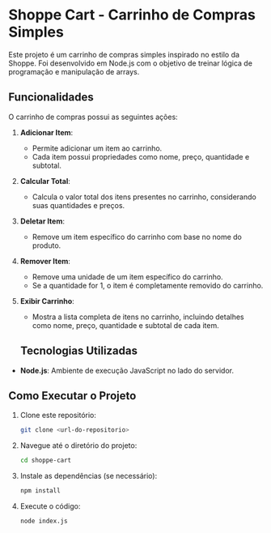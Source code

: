 # Shoppe Cart - Carrinho de Compras Simples

Este projeto é um carrinho de compras simples inspirado no estilo da Shoppe. Foi desenvolvido em Node.js com o objetivo de treinar lógica de programação e manipulação de arrays.

## Funcionalidades

O carrinho de compras possui as seguintes ações:

1. **Adicionar Item**:
   - Permite adicionar um item ao carrinho.
   - Cada item possui propriedades como nome, preço, quantidade e subtotal.

2. **Calcular Total**:
   - Calcula o valor total dos itens presentes no carrinho, considerando suas quantidades e preços.

3. **Deletar Item**:
   - Remove um item específico do carrinho com base no nome do produto.

4. **Remover Item**:
   - Remove uma unidade de um item específico do carrinho.
   - Se a quantidade for 1, o item é completamente removido do carrinho.

5. **Exibir Carrinho**:
   - Mostra a lista completa de itens no carrinho, incluindo detalhes como nome, preço, quantidade e subtotal de cada item.
   
   ## Tecnologias Utilizadas
- **Node.js**: Ambiente de execução JavaScript no lado do servidor.

## Como Executar o Projeto

1. Clone este repositório:
   ```bash
   git clone <url-do-repositorio>
   ```
2. Navegue até o diretório do projeto:
   ```bash
   cd shoppe-cart
   ```
3. Instale as dependências (se necessário):
   ```bash
   npm install
   ```
4. Execute o código:
   ```bash
   node index.js
   ```